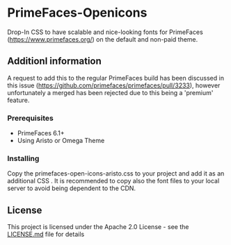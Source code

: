 # PrimeFaces-Openicons

Drop-In CSS to have scalable and nice-looking fonts for PrimeFaces (https://www.primefaces.org/) on the default and non-paid theme.

## Additionl information

A request to add this to the regular PrimeFaces build has been discussed in this issue (https://github.com/primefaces/primefaces/pull/3233), however unfortunately a merged has been rejected due to this being a 'premium' feature.

### Prerequisites

- PrimeFaces 6.1+
- Using Aristo or Omega Theme

### Installing

Copy the primefaces-open-icons-aristo.css to your project and add it as an additional CSS <link>. It is recommended to copy also the font files to your local server to avoid being dependent to the CDN.

## License

This project is licensed under the Apache 2.0 License - see the [LICENSE.md](LICENSE.md) file for details
